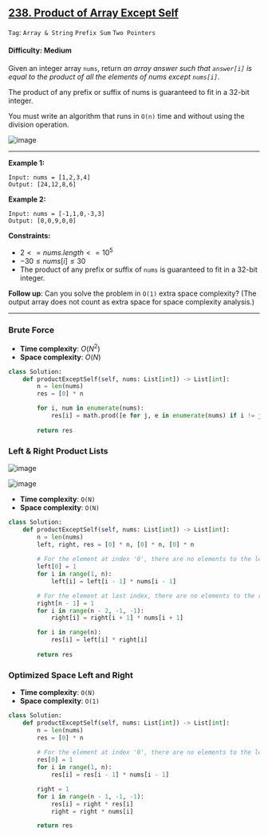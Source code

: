 ## [238. Product of Array Except Self](https://leetcode.com/problems/product-of-array-except-self)

```Tag```: ```Array & String``` ```Prefix Sum``` ```Two Pointers```

#### Difficulty: Medium

Given an integer array ```nums```, return _an array answer such that ```answer[i]``` is equal to the product of all the elements of nums except ```nums[i]```_.

The product of any prefix or suffix of nums is guaranteed to fit in a 32-bit integer.

You must write an algorithm that runs in ```O(n)``` time and without using the division operation.

![image](https://github.com/quananhle/Python/assets/35042430/3275f60a-7429-4d7f-9a4a-5a3ab832b6fa)

---

__Example 1:__
```
Input: nums = [1,2,3,4]
Output: [24,12,8,6]
```

__Example 2:__
```
Input: nums = [-1,1,0,-3,3]
Output: [0,0,9,0,0]
```

__Constraints:__

- $2 <= nums.length <= 10^5$
- $-30 \le nums[i] \le 30$
- The product of any prefix or suffix of ```nums``` is guaranteed to fit in a 32-bit integer.
 
__Follow up__: Can you solve the problem in ```O(1)``` extra space complexity? (The output array does not count as extra space for space complexity analysis.)

---

### Brute Force

- __Time complexity__: $O(N^2)$
- __Space complexity__: $O(N)$

```Python
class Solution:
    def productExceptSelf(self, nums: List[int]) -> List[int]:
        n = len(nums)
        res = [0] * n

        for i, num in enumerate(nums):
            res[i] = math.prod([e for j, e in enumerate(nums) if i != j])
        
        return res
```

### Left & Right Product Lists

![image](https://leetcode.com/problems/product-of-array-except-self/Figures/238/diag-1.png)

![image](https://leetcode.com/problems/product-of-array-except-self/Figures/238/products.png)

- __Time complexity__: ```O(N)```
- __Space complexity__: ```O(N)```

```Python
class Solution:
    def productExceptSelf(self, nums: List[int]) -> List[int]:
        n = len(nums)
        left, right, res = [0] * n, [0] * n, [0] * n
        
        # For the element at index '0', there are no elements to the left, so the left[0] = 1
        left[0] = 1
        for i in range(1, n):
            left[i] = left[i - 1] * nums[i - 1]

        # For the element at last index, there are no elements to the right, so the right[n - 1] = 1
        right[n - 1] = 1
        for i in range(n - 2, -1, -1):
            right[i] = right[i + 1] * nums[i + 1]

        for i in range(n):
            res[i] = left[i] * right[i]
        
        return res
```

### Optimized Space Left and Right

- __Time complexity__: ```O(N)```
- __Space complexity__: ```O(1)```

```Python
class Solution:
    def productExceptSelf(self, nums: List[int]) -> List[int]:
        n = len(nums)
        res = [0] * n
        
        # For the element at index '0', there are no elements to the left, so the res[0] = 1
        res[0] = 1
        for i in range(1, n):
            res[i] = res[i - 1] * nums[i - 1]

        right = 1
        for i in range(n - 1, -1, -1):
            res[i] = right * res[i]
            right = right * nums[i]

        return res
```

